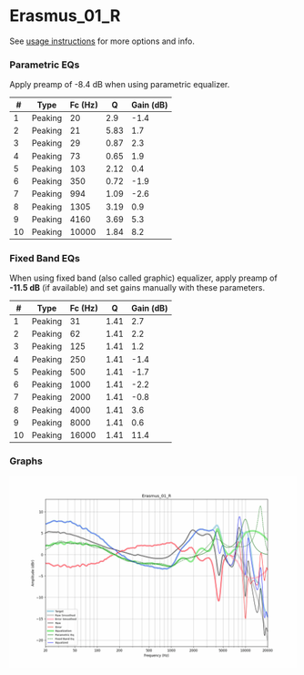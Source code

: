 # Erasmus_01_R
See [usage instructions](https://github.com/jaakkopasanen/AutoEq#usage) for more options and info.

### Parametric EQs
Apply preamp of -8.4 dB when using parametric equalizer.

|   # | Type    |   Fc (Hz) |    Q |   Gain (dB) |
|-----|---------|-----------|------|-------------|
|   1 | Peaking |        20 | 2.9  |        -1.4 |
|   2 | Peaking |        21 | 5.83 |         1.7 |
|   3 | Peaking |        29 | 0.87 |         2.3 |
|   4 | Peaking |        73 | 0.65 |         1.9 |
|   5 | Peaking |       103 | 2.12 |         0.4 |
|   6 | Peaking |       350 | 0.72 |        -1.9 |
|   7 | Peaking |       994 | 1.09 |        -2.6 |
|   8 | Peaking |      1305 | 3.19 |         0.9 |
|   9 | Peaking |      4160 | 3.69 |         5.3 |
|  10 | Peaking |     10000 | 1.84 |         8.2 |

### Fixed Band EQs
When using fixed band (also called graphic) equalizer, apply preamp of **-11.5 dB** (if available) and set gains manually with these parameters.

|   # | Type    |   Fc (Hz) |    Q |   Gain (dB) |
|-----|---------|-----------|------|-------------|
|   1 | Peaking |        31 | 1.41 |         2.7 |
|   2 | Peaking |        62 | 1.41 |         2.2 |
|   3 | Peaking |       125 | 1.41 |         1.2 |
|   4 | Peaking |       250 | 1.41 |        -1.4 |
|   5 | Peaking |       500 | 1.41 |        -1.7 |
|   6 | Peaking |      1000 | 1.41 |        -2.2 |
|   7 | Peaking |      2000 | 1.41 |        -0.8 |
|   8 | Peaking |      4000 | 1.41 |         3.6 |
|   9 | Peaking |      8000 | 1.41 |         0.6 |
|  10 | Peaking |     16000 | 1.41 |        11.4 |

### Graphs
![](./Erasmus_01_R.png)
